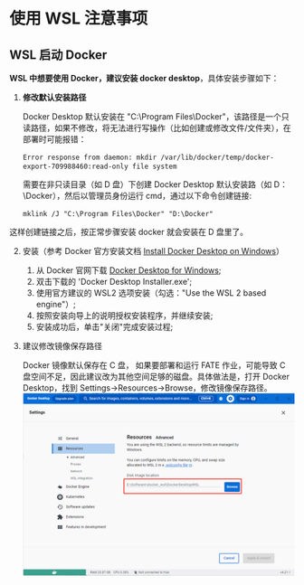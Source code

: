# 使用 WSL 注意事项

## WSL 启动 Docker

**WSL 中想要使用 Docker，建议安装 docker desktop**，具体安装步骤如下：

1. **修改默认安装路径**

   Docker Desktop 默认安装在 "C:\Program Files\Docker"，该路径是一个只读路径，如果不修改，将无法进行写操作（比如创建或修改文件/文件夹），在部署时可能报错：
  
   ```shell
   Error response from daemon: mkdir /var/lib/docker/temp/docker-export-709988460:read-only file system
   ```

   需要在非只读目录（如 D 盘）下创建 Docker Desktop 默认安装路（如 D：\Docker），然后以管理员身份运行 cmd，通过以下命令创建链接:

   ```shell
   mklink /J "C:\Program Files\Docker" "D:\Docker"
   ```

这样创建链接之后，按正常步骤安装 docker 就会安装在 D 盘里了。

2. 安装（参考 Docker 官方安装文档 [Install Docker Desktop on Windows](https://docs.docker.com/desktop/install/windows-install/)）

   1. 从 Docker 官网下载 [Docker Desktop for Windows](https://www.docker.com/products/docker-desktop/);
   2. 双击下载的 'Docker Desktop Installer.exe';
   3. 使用官方建议的 WSL2 选项安装（勾选："Use the WSL 2 based engine"）;
   4. 按照安装向导上的说明授权安装程序，并继续安装;
   5. 安装成功后，单击"关闭"完成安装过程;

3. 建议修改镜像保存路径

   Docker 镜像默认保存在 C 盘， 如果要部署和运行 FATE 作业，可能导致 C 盘空间不足，因此建议改为其他空间足够的磁盘。具体做法是，打开 Docker Desktop，找到 Settings->Resources->Browse，修改镜像保存路径。
   ![docker_settings.png](../../imgs/docker_settings.png)
